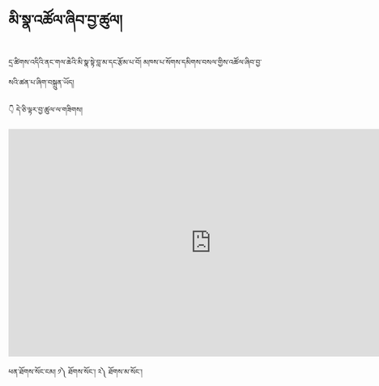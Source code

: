 #  མི་སྣ་འཚོལ་ཞིབ་བྱ་ཚུལ།

དྲ་ཚིགས་འདིའི་ནང་གལ་ཆེའི་མི་སྣ་སྟེ་བླ་མ་དང་རྩོམ་པ་བོ། མཁས་པ་སོགས་དམིགས་བསལ་གྱིས་འཚོལ་ཞིབ་བྱ་སའི་ཚན་པ་ཞིག་བསྐྲུན་ཡོད།

👇 དེ་ཅི་ལྟར་བྱ་ཚུལ་ལ་གཟིགས།

<!-- ![800](images/000007.png) -->

<p align="center">
<iframe width="800" height="450" src="https://www.youtube.com/embed/QDogTURpXxI" title="YouTube video player" frameborder="0" allow="accelerometer; autoplay; clipboard-write; encrypted-media; gyroscope; picture-in-picture" allowfullscreen></iframe>
</p>

ཕན་ཐོགས་སོང་ངམ། ༡༽ ཐོགས་སོང་། ༢༽ ཐོགས་མ་སོང་།